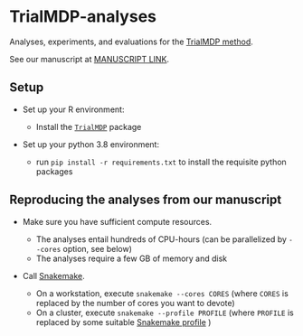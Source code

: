 # TrialMDP-analyses
Analyses, experiments, and evaluations for the [TrialMDP method](https://github.com/dpmerrell/TrialMDP).

See our manuscript at [MANUSCRIPT LINK]().

## Setup

* Set up your R environment:
    - Install the [`TrialMDP`](https://github.com/dpmerrell/TrialMDP) package

* Set up your python 3.8 environment: 
    - run `pip install -r requirements.txt` to install the requisite python packages

## Reproducing the analyses from our manuscript

* Make sure you have sufficient compute resources.
    - The analyses entail hundreds of CPU-hours (can be parallelized by `--cores` option, see below)
    - The analyses require a few GB of memory and disk

* Call [Snakemake](https://snakemake.readthedocs.io/en/v5.1.4/index.html). 
    - On a workstation, execute `snakemake --cores CORES` (where `CORES` is replaced by the number of cores you want to devote)
    - On a cluster, execute `snakemake --profile PROFILE` (where `PROFILE` is replaced by some suitable [Snakemake profile](https://snakemake.readthedocs.io/en/v5.1.4/executable.html#profiles) )
    
